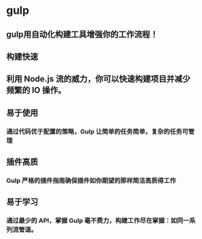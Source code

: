 # gulp
gulp用自动化构建工具增强你的工作流程！
---
## 构建快速
## 利用 Node.js 流的威力，你可以快速构建项目并减少频繁的 IO 操作。
## 易于使用
### 通过代码优于配置的策略，Gulp 让简单的任务简单，复杂的任务可管理
## 插件高质
### Gulp 严格的插件指南确保插件如你期望的那样简洁高质得工作
## 易于学习
### 通过最少的 API，掌握 Gulp 毫不费力，构建工作尽在掌握：如同一系列流管道。

